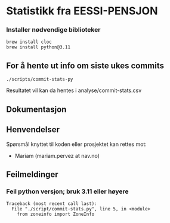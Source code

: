 # Statistikk fra EESSI-PENSJON

### Installer nødvendige biblioteker 
```
brew install cloc
brew install python@3.11

```

## For å hente ut info om siste ukes commits
```
./scripts/commit-stats-py
```
Resultatet vil kan da hentes i analyse/commit-stats.csv

## Dokumentasjon

## Henvendelser

Spørsmål knyttet til koden eller prosjektet kan rettes mot:

* Mariam (mariam.pervez at nav.no)

## Feilmeldinger
### Feil python versjon; bruk 3.11 eller høyere
```
Traceback (most recent call last):
  File "./script/commit-stats.py", line 5, in <module>
    from zoneinfo import ZoneInfo
```

